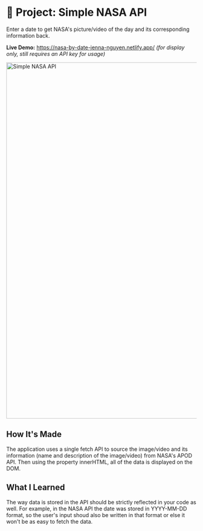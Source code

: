 # 🚀 Project: Simple NASA API

Enter a date to get NASA's picture/video of the day and its corresponding information back.

**Live Demo:** https://nasa-by-date-jenna-nguyen.netlify.app/ <i>(for display only, still requires an API key for usage)</i>

<img width="939" alt="Simple NASA API" src="https://user-images.githubusercontent.com/88993361/135936186-d317859f-2ffd-4104-94fb-7610b24e2c08.png">

## How It's Made

The application uses a single fetch API to source the image/video and its information (name and description of the image/video) from NASA's APOD API. Then using the property innerHTML, all of the data is displayed on the DOM.

## What I Learned
The way data is stored in the API should be strictly reflected in your code as well. For example, in the NASA API the date was stored in YYYY-MM-DD format, so the user's input shoud also be written in that format or else it won't be as easy to fetch the data.
